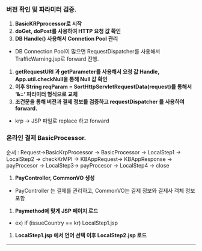 
### 버전 확인 및 파라미터 검증.

1. **BasicKRPprocessor로 시작**
2. **doGet, doPost를 사용하여 HTTP 요청 값 확인**
3. **DB Handle() 사용해서 Connetion Pool 관리**
- DB Connection Pool이 많으면 RequestDispatcher를 사용해서 TrafficWarning.jsp로 forward 진행.
1. **getRequestURI 과 getParameter를 사용해서 요청 값 Handle, App.util.checkNull을 통해 Null 값 확인**
2. **이후 String reqParam = SortHttpServletRequestData(request)를 통해서  ‘&=’ 파라미터 형식으로 교체**
3. **조건문을 통해 버전과 결제 정보를 검증하고 requestDispatcher 를 사용하여 forward.**
- krp → JSP 파일로 replace 하고 forward

### 온라인 결제 BasicProcessor.

순서 : Request→BasicKrpProcessor → BasicProcessor → LocalStep1 → LocalStep2 → checkKrMPI → KBAppRequest→ KBAppResponse → payProcesor → LocalStep3→ payProcesor → LocalStep4 -> close

1. **PayController, CommonVO 생성**
- PayController 는 결제를 관리하고, CommonVO는 결제 정보와 결제사 객체 정보 포함
1. **Paymethod에 맞게 JSP 페이지 로드** 
- ex) if (issueCountry == kr) LocalStep1.jsp
1. **LocalStep1.jsp 에서 언어 선택 이후 LocalStep2.jsp 로드**

-----



